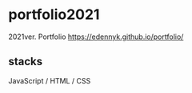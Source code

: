 # portfolio2021
2021ver. Portfolio
https://edennyk.github.io/portfolio/

## stacks
JavaScript / HTML / CSS

